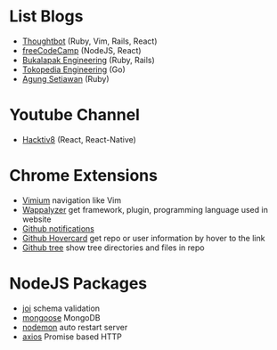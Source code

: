 # List Blogs

* [Thoughtbot](https://robots.thoughtbot.com/) (Ruby, Vim, Rails, React)
* [freeCodeCamp](https://medium.freecodecamp.com) (NodeJS, React)
* [Bukalapak Engineering](https://engineering.bukalapak.io) (Ruby, Rails)
* [Tokopedia Engineering](http://tech.tokopedia.com/) (Go)
* [Agung Setiawan](http://agung-setiawan.com/) (Ruby)


# Youtube Channel

* [Hacktiv8](https://www.youtube.com/playlist?list=PLuV55P9Zr0c2M9-wojkfAgsWJsyfxNV9A) (React, React-Native)

# Chrome Extensions

* [Vimium](https://chrome.google.com/webstore/detail/vimium/dbepggeogbaibhgnhhndojpepiihcmeb?hl=en) navigation like Vim
* [Wappalyzer](https://chrome.google.com/webstore/detail/wappalyzer/gppongmhjkpfnbhagpmjfkannfbllamg?hl=en) get framework, plugin, programming language used in website
* [Github notifications](https://chrome.google.com/webstore/detail/notifier-for-github/lmjdlojahmbbcodnpecnjnmlddbkjhnn)
* [Github Hovercard](https://chrome.google.com/webstore/detail/github-hovercard/mmoahbbnojgkclgceahhakhnccimnplk) get repo or user information by hover to the link
* [Github tree](https://chrome.google.com/webstore/detail/octotree/bkhaagjahfmjljalopjnoealnfndnagc) show tree directories and files in repo

# NodeJS Packages

* [joi](https://www.npmjs.com/package/joi) schema validation
* [mongoose](https://www.npmjs.com/package/mongoose) MongoDB
* [nodemon](https://www.npmjs.com/package/nodemon) auto restart server
* [axios](https://www.npmjs.com/package/axios) Promise based HTTP
